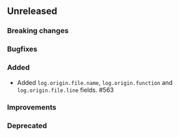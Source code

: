 <!-- When adding an entry to the Changelog:
- Please follow the Keep a Changelog: http://keepachangelog.com/ guidelines.
- Please insert your changelog line ordered by PR ID.
Thanks, you're awesome :-) -->

## Unreleased

### Breaking changes

### Bugfixes

### Added
* Added `log.origin.file.name`, `log.origin.function` and `log.origin.file.line` fields. #563

### Improvements

### Deprecated


<!-- All empty sections:

## Unreleased

### Breaking changes

### Bugfixes

### Added

### Improvements

### Deprecated

-->
